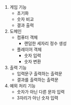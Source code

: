 1. 게임 기능
    - 초기화
    - 숫자 비교
    - 결과 출력
2. 도메인
    - 컴퓨터 객체
      - 랜덤한 세자리 정수 생성
    - 플레이어 객체
      - 숫자 입력
      - 숫자 변환
3. 출력 기능
    - 입력문구 출력하는 출력문
    - 결과를 출력하는 출력문 
4. 예외 처리 기능
    - 숫자가 아닌 다른 문자 입력
    - 3자리가 아닌 숫자 입력